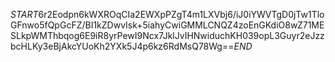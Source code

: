 $START$6r2Eodpn6kWXROqCIa2EWXpPZgT4m1LXVbj6/iJ0iYWVTgD0jTw1TloGFnwo5fQpGcFZ/BI1kZDwvIsk+5iahyCwiGMMLCNQZ4zoEnGKdiO8wZ71MESLkpWMThbqog6E9iR8yrPewI9Ncx7JklJvIHNwiduchKH039opL3Guyr2eJzzbcHLKy3eBjAkcYUoKh2YXk5J4p6kz6RdMsQ78Wg==$END$
